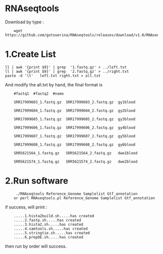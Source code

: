 # RNAseqtools

Download by type :

        wget https://github.com/gotouerina/RNAseqtools/releases/download/v1.0/RNAseqtools

#  1.Create List

    ll | awk '{print $9}' | grep  '1.fastq.gz' > ../left.txt 
    ll | awk '{print $9}' | grep  '2.fastq.gz' > ../right.txt
    paste -d '\t'   left.txt right.txt > all.txt

And modify the all.txt by hand, the final format is 

        #fastq1  #fastq2  #name

        SRR17999603_1.fastq.gz  SRR17999603_2.fastq.gz  gy1blood

        SRR17999604_1.fastq.gz  SRR17999604_2.fastq.gz  gy2blood

        SRR17999605_1.fastq.gz  SRR17999605_2.fastq.gz  gy3blood

        SRR17999606_1.fastq.gz  SRR17999606_2.fastq.gz  gy4blood

        SRR17999607_1.fastq.gz  SRR17999607_2.fastq.gz  gy5blood

        SRR17999608_1.fastq.gz  SRR17999608_2.fastq.gz  gy6blood

        SRR5621564_1.fastq.gz   SRR5621564_2.fastq.gz   dwe1blood

        SRR5621574_1.fastq.gz   SRR5621574_2.fastq.gz   dwe2blood

#    2.Run software

         ./RNAseqtools Reference_Genome Samplelist Gtf_annotation
        or perl RNAseqtools.pl Reference_Genome Samplelist Gtf_annotation

if success, will print :

        .....1.hista2build.sh.....has created
        .....2.fastp.sh.....has created
        .....3.hista2.sh.....has created
        .....4.samtools.sh.....has created
        .....5.stringtie.sh.....has created
        .....6.prepDE.sh.....has created

then run by order will success.

